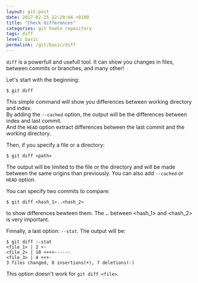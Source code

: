 ```yaml
---
layout: git-post
date: 2017-02-25 12:29:04 +0100
title: "Check differences"
categories: git howto repository
tags: diff
level: basic
permalink: /git/basic/diff
---
```


`diff` is a powerfull and usefull tool. It can show you changes in files, between commits or branches, and many other!

Let's start with the beginning:

    $ git diff

This simple command will show you differences between working directory and index.  
By adding the `--cached` option, the output will be the differences between index and last commit.  
And the `HEAD` option extract differences between the last commit and the working directory.

Then, if you specify a file or a directory:

    $ git diff <path>

The output will be limited to the file or the directory and will be made between the same origins than previously. You can also add `--cached` or `HEAD` option.

You can specify two commits to compare:

    $ git diff <hash_1>..<hash_2>

to show differences bewteen them. The **..** between <hash_1> and <hash_2> is very important.

Finnally, a last option: `--stat`. The output will be:

    $ git diff --stat
    <file_1> | 2 +-
    <file_2> | 10 ++++------
    <file_3> | 4 +++-
    3 files changed, 8 insertions(+), 7 deletions(-)

This option doesn't work for `git diff <file>`.